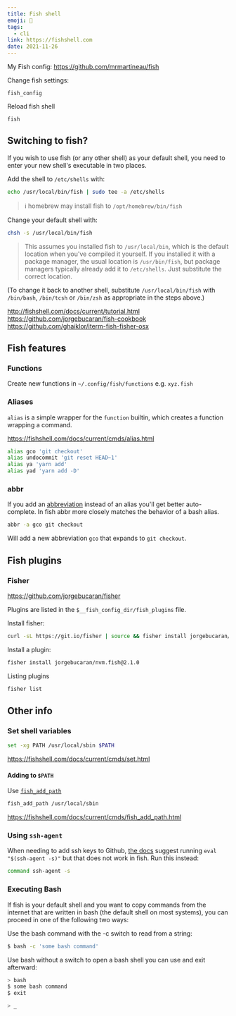 ```yaml
---
title: Fish shell
emoji: 🐠
tags:
  - cli
link: https://fishshell.com
date: 2021-11-26
---
```


My Fish config: https://github.com/mrmartineau/fish

Change fish settings:

```shell
fish_config
```

Reload fish shell

```shell
fish
```

## Switching to fish?

If you wish to use fish (or any other shell) as your default shell, you need to enter your new shell's executable in two places.

Add the shell to `/etc/shells` with:

```sh
echo /usr/local/bin/fish | sudo tee -a /etc/shells
```

> ℹ️ homebrew may install fish to `/opt/homebrew/bin/fish`

Change your default shell with:

```sh
chsh -s /usr/local/bin/fish
```

> This assumes you installed fish to `/usr/local/bin`, which is the default location when you've compiled it yourself. If you installed it with a package manager, the usual location is `/usr/bin/fish`, but package managers typically already add it to `/etc/shells`. Just substitute the correct location.

(To change it back to another shell, substitute `/usr/local/bin/fish` with `/bin/bash`, `/bin/tcsh` or `/bin/zsh` as appropriate in the steps above.)

http://fishshell.com/docs/current/tutorial.html
https://github.com/jorgebucaran/fish-cookbook
https://github.com/ghaiklor/iterm-fish-fisher-osx

## Fish features

### Functions

Create new functions in `~/.config/fish/functions` e.g. `xyz.fish`

### Aliases

`alias` is a simple wrapper for the `function` builtin, which creates a function wrapping a command.

https://fishshell.com/docs/current/cmds/alias.html

```sh
alias gco 'git checkout'
alias undocommit 'git reset HEAD~1'
alias ya 'yarn add'
alias yad 'yarn add -D'
```

### abbr

If you add an [abbreviation](https://fishshell.com/docs/current/cmds/abbr.html) instead of an alias you'll get better auto-complete. In fish abbr more closely matches the behavior of a bash alias.

```sh
abbr -a gco git checkout
```

Will add a new abbreviation `gco` that expands to `git checkout`.

## Fish plugins

### Fisher

https://github.com/jorgebucaran/fisher

Plugins are listed in the `$__fish_config_dir/fish_plugins` file.

Install fisher:

```sh
curl -sL https://git.io/fisher | source && fisher install jorgebucaran/fisher
```

Install a plugin:

```sh
fisher install jorgebucaran/nvm.fish@2.1.0
```

Listing plugins

```sh
fisher list
```

## Other info

### Set shell variables

```sh
set -xg PATH /usr/local/sbin $PATH
```

https://fishshell.com/docs/current/cmds/set.html

#### Adding to `$PATH`

Use [`fish_add_path`](https://fishshell.com/docs/current/cmds/fish_add_path.html)

```sh
fish_add_path /usr/local/sbin
```

https://fishshell.com/docs/current/cmds/fish_add_path.html

### Using `ssh-agent`

When needing to add ssh keys to Github, [the docs](https://docs.github.com/en/authentication/connecting-to-github-with-ssh/generating-a-new-ssh-key-and-adding-it-to-the-ssh-agent#adding-your-ssh-key-to-the-ssh-agent) suggest running `eval "$(ssh-agent -s)"` but that does not work in fish. Run this instead:

```sh
command ssh-agent -s
```

### Executing Bash

If fish is your default shell and you want to copy commands from the internet that are written in bash (the default shell on most systems), you can proceed in one of the following two ways:

Use the bash command with the -c switch to read from a string:

```sh
$ bash -c 'some bash command'
```

Use bash without a switch to open a bash shell you can use and exit afterward:

```sh
> bash
$ some bash command
$ exit

> _
```

